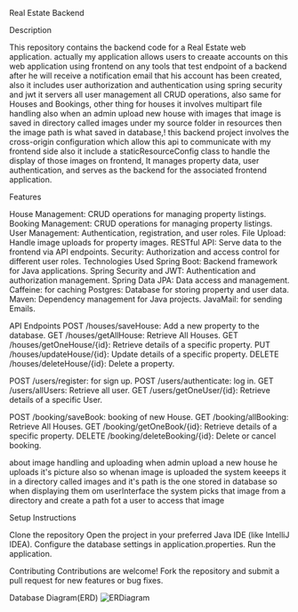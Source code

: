 

Real Estate Backend

Description

This repository contains the backend code for a Real Estate web application.
actually my application allows users to creaate accounts on this web application using frontend on any tools that test endpoint of a backend 
after he will receive a notification email that his account has been created, also it includes user authorization and authentication using spring security and jwt
it servers all user management all CRUD operations, also same for Houses and Bookings, other thing for houses it involves multipart file handling also when an admin upload new house
with images that image is saved in directory called images under my source folder in resources 	then the image path is what saved in database,!
this backend project involves the cross-origin configuration which allow this api to communicate with my frontend side also it include a staticResourceConfig class to handle 
the display of those images on frontend, It manages property data, user authentication, and serves as the backend for the associated frontend application.

Features

House Management: CRUD operations for managing property listings.
Booking Management: CRUD operations for managing property listings.
User Management: Authentication, registration, and user roles.
File Upload: Handle image uploads for property images.
RESTful API: Serve data to the frontend via API endpoints.
Security: Authorization and access control for different user roles.
Technologies Used
Spring Boot: Backend framework for Java applications.
Spring Security and JWT: Authentication and authorization management.
Spring Data JPA: Data access and management.
Caffeine: for caching 
Postgres: Database for storing property and user data.
Maven: Dependency management for Java projects.
JavaMail: for sending Emails.

API Endpoints
POST /houses/saveHouse: Add a new property to the database.
GET /houses/getAllHouse: Retrieve All Houses.
GET /houses/getOneHouse/{id}: Retrieve details of a specific property.
PUT /houses/updateHouse/{id}: Update details of a specific property.
DELETE /houses/deleteHouse/{id}: Delete a property.

POST /users/register: for sign up.
POST /users/authenticate: log in.
GET /users/allUsers: Retrieve all user.
GET /users/getOneUser/{id}: Retrieve details of a specific User.

POST /booking/saveBook: booking of new House.
GET /booking/allBooking: Retrieve All Houses.
GET /booking/getOneBook/{id}: Retrieve details of a specific property.
DELETE /booking/deleteBooking/{id}: Delete or cancel booking.

about image handling and uploading when admin upload a new house he uploads it's picture also so whenan image is uploaded the system keeeps it in a directory called images 
and it's path is the one stored in database so when displaying them om userInterface the system picks that image from a directory and create a path fot a user to access that image

Setup Instructions

Clone the repository
Open the project in your preferred Java IDE (like IntelliJ IDEA).
Configure the database settings in application.properties.
Run the application.


Contributing
Contributions are welcome! Fork the repository and submit a pull request for new features or bug fixes.




Database Diagram(ERD)
![ERDiagram](https://github.com/remy000/DukundaneRemy_24459_web_backend/assets/106330747/bb7519e7-748c-4763-8c7c-6d78e659e68c)
